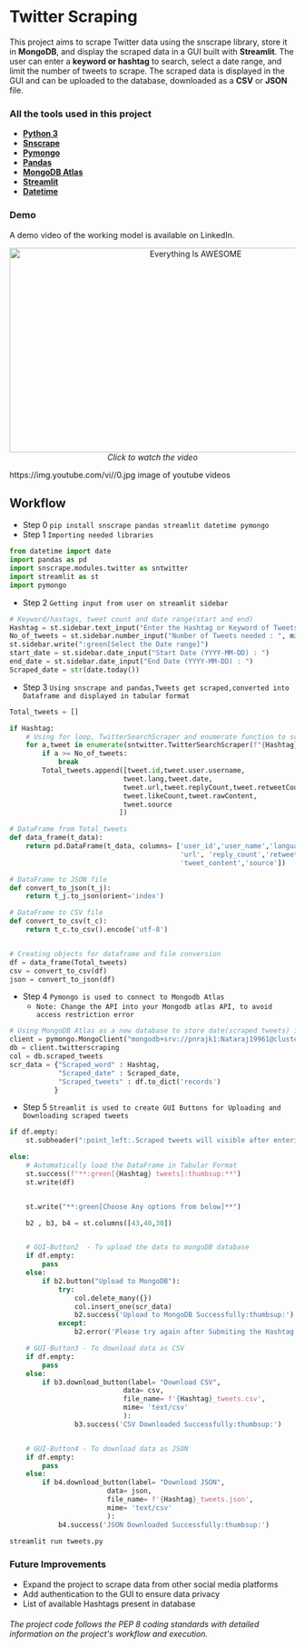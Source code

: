 
# Twitter Scraping 
This project aims to scrape Twitter data using the snscrape library, store it in **MongoDB**, and display the scraped data in a GUI built with **Streamlit**. The user can enter a **keyword or hashtag** to search, select a date range, and limit the number of tweets to scrape. The scraped data is displayed in the GUI and can be uploaded to the database, downloaded as a **CSV** or **JSON** file.

### All the tools used in this project
- __[Python 3](https://docs.python.org/)__
- __[Snscrape](https://github.com/JustAnotherArchivist/snscrape)__
- __[Pymongo](https://pymongo.readthedocs.io/)__
- __[Pandas](https://pandas.pydata.org/docs/)__
- __[MongoDB Atlas](https://www.mongodb.com/docs/)__
- __[Streamlit](https://docs.streamlit.io/)__
- __[Datetime](https://docs.python.org/3/library/datetime.html)__

### Demo
A demo video of the working model is available on LinkedIn.
<p align="center">
  <a href="https://www.youtube.com/watch?v=StTqXEQ2l-Y">
    <img src="https://img.youtube.com/vi/StTqXEQ2l-Y/0.jpg" alt="Everything Is AWESOME" width="640" height="360">
  </a>
  <br>
  <em>Click to watch the video</em>
</p>
https://img.youtube.com/vi/<insert-youtube-video-id-here>/0.jpg image of youtube videos

## Workflow

+ Step 0 `pip install snscrape pandas streamlit datetime pymongo`
+ Step 1 `Importing needed libraries`
``` py
from datetime import date
import pandas as pd
import snscrape.modules.twitter as sntwitter
import streamlit as st
import pymongo
```
+ Step 2 `Getting input from user on streamlit sidebar`

``` py
# Keyword/hastags, tweet count and date range(start and end)
Hashtag = st.sidebar.text_input("Enter the Hashtag or Keyword of Tweets : ")
No_of_tweets = st.sidebar.number_input("Number of Tweets needed : ", min_value= 1, max_value= 1000, step= 1)
st.sidebar.write(":green[Select the Date range]")
start_date = st.sidebar.date_input("Start Date (YYYY-MM-DD) : ")
end_date = st.sidebar.date_input("End Date (YYYY-MM-DD) : ")
Scraped_date = str(date.today())
```
+ Step 3 `Using snscrape and pandas,Tweets get scraped,converted into Dataframe and displayed in tabular format`
```py
Total_tweets = []

if Hashtag:
    # Using for loop, TwitterSearchScraper and enumerate function to scrape data and append tweets to list
    for a,tweet in enumerate(sntwitter.TwitterSearchScraper(f"{Hashtag} since:{start_date} until:{end_date}").get_items()):
        if a >= No_of_tweets:
            break
        Total_tweets.append([tweet.id,tweet.user.username,
                            tweet.lang,tweet.date,
                            tweet.url,tweet.replyCount,tweet.retweetCount,
                            tweet.likeCount,tweet.rawContent,
                            tweet.source
                           ])

# DataFrame from Total_tweets
def data_frame(t_data):
    return pd.DataFrame(t_data, columns= ['user_id','user_name','language','datetime',
                                          'url', 'reply_count','retweet_count', 'like_count', 
                                          'tweet_content','source'])

# DataFrame to JSON file
def convert_to_json(t_j):
    return t_j.to_json(orient='index')

# DataFrame to CSV file
def convert_to_csv(t_c):
    return t_c.to_csv().encode('utf-8')


# Creating objects for dataframe and file conversion
df = data_frame(Total_tweets)
csv = convert_to_csv(df)
json = convert_to_json(df)
```
+ Step 4 `Pymongo is used to connect to Mongodb Atlas` 
  + `Note: Change the API into your Mongodb atlas API, to avoid access restriction error`
``` py
# Using MongoDB Atlas as a new database to store date(scraped tweets) in collections(scraped_tweets)
client = pymongo.MongoClient("mongodb+srv://pnrajk1:Nataraj19961@cluster0.rlu7bvd.mongodb.net/?retryWrites=true&w=majority")
db = client.twitterscraping
col = db.scraped_tweets
scr_data = {"Scraped_word" : Hashtag,
            "Scraped_date" : Scraped_date,
            "Scraped_tweets" : df.to_dict('records')
           }
```
+ Step 5 `Streamlit is used to create GUI Buttons for Uploading and Downloading scraped tweets`
``` py
if df.empty:
    st.subheader(":point_left:.Scraped tweets will visible after entering hashtag or keywords")

else:
    # Automatically load the DataFrame in Tabular Format
    st.success(f"**:green[{Hashtag} tweets]:thumbsup:**")
    st.write(df)


    st.write("**:green[Choose Any options from below]**")

    b2 , b3, b4 = st.columns([43,40,30]) 


    # GUI-Button2  - To upload the data to mongoDB database
    if df.empty:
        pass
    else:
        if b2.button("Upload to MongoDB"):
            try:
                col.delete_many({})
                col.insert_one(scr_data)
                b2.success('Upload to MongoDB Successfully:thumbsup:')
            except:
                b2.error('Please try again after Submiting the Hashtag or keyword') 

    # GUI-Button3 - To download data as CSV
    if df.empty:
        pass
    else:
        if b3.download_button(label= "Download CSV",
                            data= csv,
                            file_name= f'{Hashtag}_tweets.csv',
                            mime= 'text/csv'
                            ):
                b3.success('CSV Downloaded Successfully:thumbsup:')


    # GUI-Button4 - To download data as JSON
    if df.empty:
        pass
    else:
        if b4.download_button(label= "Download JSON",
                        data= json,
                        file_name= f'{Hashtag}_tweets.json',
                        mime= 'text/csv'
                        ):
            b4.success('JSON Downloaded Successfully:thumbsup:')
```
``` py
streamlit run tweets.py
```
### Future Improvements
- Expand the project to scrape data from other social media platforms
- Add authentication to the GUI to ensure data privacy
- List of available Hashtags present in database

###### The project code follows the PEP 8 coding standards with detailed information on the project's workflow and execution.




